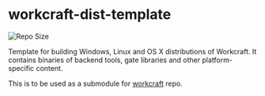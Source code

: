 # workcraft-dist-template

![Repo Size](https://reposs.herokuapp.com/?path=tuura/workcraft-dist-template&color=lightgray)

Template for building Windows, Linux and OS X distributions of
Workcraft. It contains binaries of backend tools, gate libraries
and other platform-specific content.

This is to be used as a submodule for
[workcraft](https://github.com/tuura/workcraft) repo.
